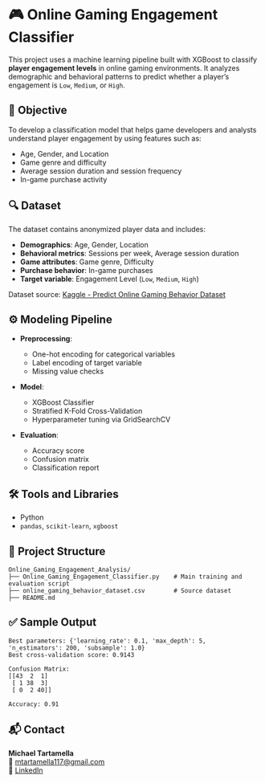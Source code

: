 # 🎮 Online Gaming Engagement Classifier

This project uses a machine learning pipeline built with XGBoost to classify **player engagement levels** in online gaming environments. It analyzes demographic and behavioral patterns to predict whether a player’s engagement is `Low`, `Medium`, or `High`.

## 🧠 Objective

To develop a classification model that helps game developers and analysts understand player engagement by using features such as:

- Age, Gender, and Location  
- Game genre and difficulty  
- Average session duration and session frequency  
- In-game purchase activity  

## 🔍 Dataset

The dataset contains anonymized player data and includes:

- **Demographics**: Age, Gender, Location  
- **Behavioral metrics**: Sessions per week, Average session duration  
- **Game attributes**: Game genre, Difficulty  
- **Purchase behavior**: In-game purchases  
- **Target variable**: Engagement Level (`Low`, `Medium`, `High`)

Dataset source: [Kaggle - Predict Online Gaming Behavior Dataset](https://www.kaggle.com/datasets/rabieelkharoua/predict-online-gaming-behavior-dataset)

## ⚙️ Modeling Pipeline

- **Preprocessing**:  
  - One-hot encoding for categorical variables  
  - Label encoding of target variable  
  - Missing value checks

- **Model**:  
  - XGBoost Classifier  
  - Stratified K-Fold Cross-Validation  
  - Hyperparameter tuning via GridSearchCV  

- **Evaluation**:  
  - Accuracy score  
  - Confusion matrix  
  - Classification report  

## 🛠 Tools and Libraries

- Python  
- `pandas`, `scikit-learn`, `xgboost`  

## 📁 Project Structure

```
Online_Gaming_Engagement_Analysis/
├── Online_Gaming_Engagement_Classifier.py    # Main training and evaluation script
├── online_gaming_behavior_dataset.csv        # Source dataset
├── README.md
```

## ✅ Sample Output

```
Best parameters: {'learning_rate': 0.1, 'max_depth': 5, 'n_estimators': 200, 'subsample': 1.0}
Best cross-validation score: 0.9143

Confusion Matrix:
[[43  2  1]
 [ 1 38  3]
 [ 0  2 40]]

Accuracy: 0.91
```

## 📬 Contact

**Michael Tartamella**  
📧 mtartamella117@gmail.com  
🔗 [LinkedIn](https://www.linkedin.com/in/michael-tartamella/)
